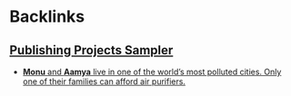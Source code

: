 
# Backlinks
## [Publishing Projects Sampler](<Publishing Projects Sampler.md>)
- [**Monu** and **Aamya** live in one of the world’s most polluted cities. Only one of their families can afford air purifiers.](<**Monu** and **Aamya** live in one of the world’s most polluted cities. Only one of their families can afford air purifiers..md>)

